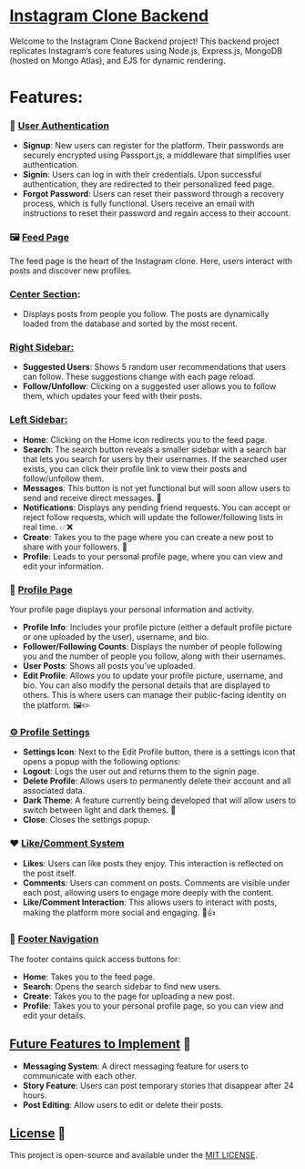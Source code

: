 # <u>Instagram Clone Backend</u>
Welcome to the Instagram Clone Backend project! This backend project replicates Instagram’s core features using Node.js, Express.js, MongoDB (hosted on Mongo Atlas), and EJS for dynamic rendering.

# Features:

### **📝 <u>User Authentication</u>**
  - **Signup**: New users can register for the platform. Their passwords are securely encrypted using Passport.js, a middleware that simplifies user authentication.<br />
  - **Signin**: Users can log in with their credentials. Upon successful authentication, they are redirected to their personalized feed page.<br />
  - **Forgot Password**: Users can reset their password through a recovery process, which is fully functional. Users receive an email with instructions to reset their password and regain access to their account.<br />

### **🖼️ <u>Feed Page</u>**
The feed page is the heart of the Instagram clone. Here, users interact with posts and discover new profiles.
<br />
### **<u>Center Section</u>**: 
  - Displays posts from people you follow. The posts are dynamically loaded from the database and sorted by the most recent.
    
### **<u>Right Sidebar:</u>**
  - **Suggested Users**: Shows 5 random user recommendations that users can follow. These suggestions change with each page reload.
  - **Follow/Unfollow**: Clicking on a suggested user allows you to follow them, which updates your feed with their posts.

### **<u>Left Sidebar:</u>**
  - **Home**: Clicking on the Home icon redirects you to the feed page.
  - **Search**:
    The search button reveals a smaller sidebar with a search bar that lets you search for users by their usernames.
    If the searched user exists, you can click their profile link to view their posts and follow/unfollow them.
  - **Messages**: This button is not yet functional but will soon allow users to send and receive direct messages. 💬
  - **Notifications**:
    Displays any pending friend requests.
    You can accept or reject follow requests, which will update the follower/following lists in real time. ✅❌
  - **Create**: Takes you to the page where you can create a new post to share with your followers. 📸
  - **Profile**: Leads to your personal profile page, where you can view and edit your information.

### **👤 <u>Profile Page</u>**
Your profile page displays your personal information and activity.

- **Profile Info**: Includes your profile picture (either a default profile picture or one uploaded by the user), username, and bio.
- **Follower/Following Counts**: Displays the number of people following you and the number of people you follow, along with their usernames.
- **User Posts**: Shows all posts you’ve uploaded.
- **Edit Profile**:
  Allows you to update your profile picture, username, and bio. You can also modify the personal details that are displayed to others.
  This is where users can manage their public-facing identity on the platform. 🖼️✏️

### **<u>⚙️ Profile Settings</u>**
  - **Settings Icon**: Next to the Edit Profile button, there is a settings icon that opens a popup with the following options:
  - **Logout**: Logs the user out and returns them to the signin page.
  - **Delete Profile**: Allows users to permanently delete their account and all associated data.
  - **Dark Theme**: A feature currently being developed that will allow users to switch between light and dark themes. 🌙
  - **Close**: Closes the settings popup.

### **❤️ <u>Like/Comment System</u>**
  - **Likes**: Users can like posts they enjoy. This interaction is reflected on the post itself.
  - **Comments**: Users can comment on posts. Comments are visible under each post, allowing users to engage more deeply with the content.
  - **Like/Comment Interaction**: This allows users to interact with posts, making the platform more social and engaging. 💬👍

### **📱 <u>Footer Navigation</u>**
The footer contains quick access buttons for:

  - **Home**: Takes you to the feed page.
  - **Search**: Opens the search sidebar to find new users.
  - **Create**: Takes you to the page for uploading a new post.
  - **Profile**: Takes you to your personal profile page, so you can view and edit your details.

## <u>Future Features to Implement</u> 🌱
  - **Messaging System**: A direct messaging feature for users to communicate with each other.
  - **Story Feature**: Users can post temporary stories that disappear after 24 hours.
  - **Post Editing**: Allow users to edit or delete their posts.

## <u>License</u> 📜
This project is open-source and available under the [MIT LICENSE](LICENSE).
